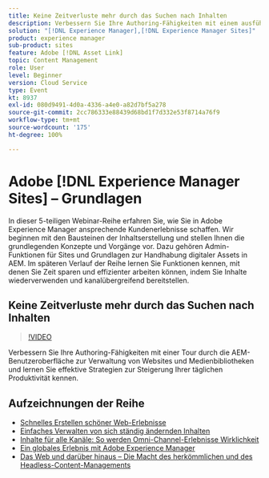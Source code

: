 ```yaml
---
title: Keine Zeitverluste mehr durch das Suchen nach Inhalten
description: Verbessern Sie Ihre Authoring-Fähigkeiten mit einem ausführlichen Handbuch für die AEM-Sites und die Medienbibliothek von AEM mit praktischen Tipps zur Optimierung Ihres täglichen Workflows.
solution: "[!DNL Experience Manager],[!DNL Experience Manager Sites]"
product: experience manager
sub-product: sites
feature: Adobe [!DNL Asset Link]
topic: Content Management
role: User
level: Beginner
version: Cloud Service
type: Event
kt: 8937
exl-id: 080d9491-4d0a-4336-a4e0-a82d7bf5a278
source-git-commit: 2cc786333e88439d68bd1f7d332e53f8714a76f9
workflow-type: tm+mt
source-wordcount: '175'
ht-degree: 100%

---
```


# Adobe [!DNL Experience Manager Sites] – Grundlagen

In dieser 5-teiligen Webinar-Reihe erfahren Sie, wie Sie in Adobe Experience Manager ansprechende Kundenerlebnisse schaffen. Wir beginnen mit den Bausteinen der Inhaltserstellung und stellen Ihnen die grundlegenden Konzepte und Vorgänge vor. Dazu gehören Admin-Funktionen für Sites und Grundlagen zur Handhabung digitaler Assets in AEM. Im späteren Verlauf der Reihe lernen Sie Funktionen kennen, mit denen Sie Zeit sparen und effizienter arbeiten können, indem Sie Inhalte wiederverwenden und kanalübergreifend bereitstellen.

## Keine Zeitverluste mehr durch das Suchen nach Inhalten

>[!VIDEO](https://video.tv.adobe.com/v/336983/?quality=12&learn=on&hidetitle=true)

Verbessern Sie Ihre Authoring-Fähigkeiten mit einer Tour durch die AEM-Benutzeroberfläche zur Verwaltung von Websites und Medienbibliotheken und lernen Sie effektive Strategien zur Steigerung Ihrer täglichen Produktivität kennen.

## Aufzeichnungen der Reihe

* [Schnelles Erstellen schöner Web-Erlebnisse](authoring-fundamentals.md)
* [Einfaches Verwalten von sich ständig ändernden Inhalten](collaboration-tools.md)
* [Inhalte für alle Kanäle: So werden Omni-Channel-Erlebnisse Wirklichkeit](omnichannel-experiences.md)
* [Ein globales Erlebnis mit Adobe Experience Manager](multi-site-management-web-translation.md)
* [Das Web und darüber hinaus – Die Macht des herkömmlichen und des Headless-Content-Managements](traditional-headless-content-management.md)
